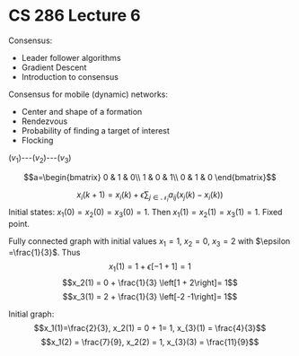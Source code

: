 # CS 286 Lecture 6
Consensus:
* Leader follower algorithms 
* Gradient Descent
* Introduction to consensus

Consensus for mobile (dynamic) networks: 
- Center and shape of a formation
- Rendezvous
- Probability of finding a target of interest
- Flocking

($v_1$)---($v_2$)---($v_3$)

$$a=\begin{bmatrix} 0 & 1 & 0\\
1 & 0 & 1\\
0 & 1 & 0 \end{bmatrix}$$

$$x_{i}(k+1) = x_i(k) + \epsilon \sum_{j \in \mathcal{N}_i}a_{ij}(x_j(k)-x_i(k))$$
Initial states: $x_1(0)=x_2(0)=x_3(0)=1$. Then $x_1(1)=x_2(1)=x_3(1) = 1$. Fixed point.

Fully connected graph with initial values $x_1 = 1$, $x_2 =0$, $x_3 = 2$ with $\epsilon =\frac{1}{3}$. Thus
$$x_1(1) = 1 + \epsilon \left[-1 + 1\right]= 1$$
$$x_2(1) = 0 + \frac{1}{3} \left[1 + 2\right]= 1$$
$$x_3(1) = 2 + \frac{1}{3} \left[-2 -1\right]= 1$$

Initial graph: $$x_1(1)=\frac{2}{3}, x_2(1) = 0 + 1= 1, x_{3}(1) = \frac{4}{3}$$
$$x_1(2) = \frac{7}{9}, x_2(2) = 1, x_{3}(3) = \frac{11}{9}$$